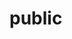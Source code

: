 <!-- generated by markdown-notes-tree -->

# public

<!-- optional markdown-notes-tree directory description starts here -->

<!-- optional markdown-notes-tree directory description ends here -->



